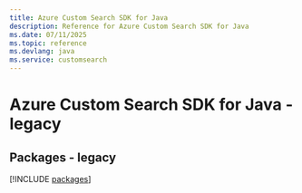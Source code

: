 ```yaml
---
title: Azure Custom Search SDK for Java
description: Reference for Azure Custom Search SDK for Java
ms.date: 07/11/2025
ms.topic: reference
ms.devlang: java
ms.service: customsearch
---
```

# Azure Custom Search SDK for Java - legacy
## Packages - legacy
[!INCLUDE [packages](custom-search-index.md)]